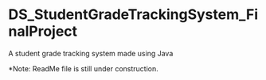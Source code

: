 # DS_StudentGradeTrackingSystem_FinalProject
A student grade tracking system made using Java

*Note: ReadMe file is still under construction.
